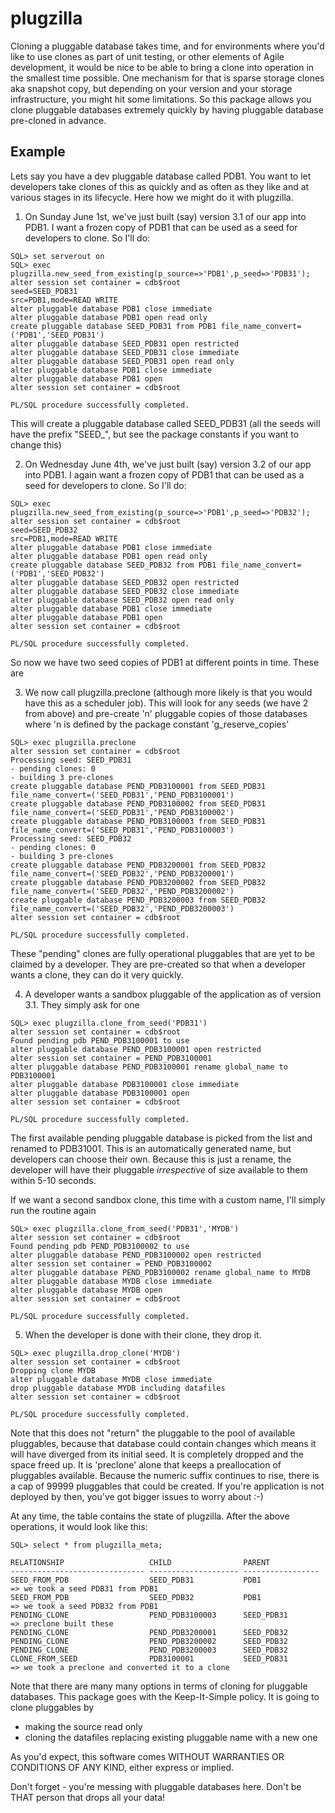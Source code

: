 # plugzilla

Cloning a pluggable database takes time, and for environments where you'd like to use clones as part of unit testing, or other elements of Agile development, it would be nice to be able to bring a clone into operation in the smallest time possible. One mechanism for that is sparse storage clones aka snapshot copy, but depending on your version and your storage infrastructure, you might hit some limitations. So this package allows you clone pluggable databases extremely quickly by having pluggable database pre-cloned in advance.

## Example

Lets say you have a dev pluggable database called PDB1.  You want to let developers take clones of this as quickly and as often as they like and at various stages in its lifecycle. Here how we might do it with plugzilla.

1) On Sunday June 1st, we've just built (say) version 3.1 of our app into PDB1. I want a frozen copy of PDB1 that can be used as a seed for developers to clone.  So I'll do:

```console
SQL> set serverout on
SQL> exec plugzilla.new_seed_from_existing(p_source=>'PDB1',p_seed=>'PDB31');
alter session set container = cdb$root
seed=SEED_PDB31
src=PDB1,mode=READ WRITE
alter pluggable database PDB1 close immediate
alter pluggable database PDB1 open read only
create pluggable database SEED_PDB31 from PDB1 file_name_convert=('PDB1','SEED_PDB31')
alter pluggable database SEED_PDB31 open restricted
alter pluggable database SEED_PDB31 close immediate
alter pluggable database SEED_PDB31 open read only
alter pluggable database PDB1 close immediate
alter pluggable database PDB1 open
alter session set container = cdb$root

PL/SQL procedure successfully completed.
```

This will create a pluggable database called SEED_PDB31 (all the seeds will have the prefix "SEED_", but see the package constants if you want to change this)

2) On Wednesday June 4th, we've just built (say) version 3.2 of our app into PDB1. I again want a frozen copy of PDB1 that can be used as a seed for developers to clone.  So I'll do:

```console
SQL> exec plugzilla.new_seed_from_existing(p_source=>'PDB1',p_seed=>'PDB32');
alter session set container = cdb$root
seed=SEED_PDB32
src=PDB1,mode=READ WRITE
alter pluggable database PDB1 close immediate
alter pluggable database PDB1 open read only
create pluggable database SEED_PDB32 from PDB1 file_name_convert=('PDB1','SEED_PDB32')
alter pluggable database SEED_PDB32 open restricted
alter pluggable database SEED_PDB32 close immediate
alter pluggable database SEED_PDB32 open read only
alter pluggable database PDB1 close immediate
alter pluggable database PDB1 open
alter session set container = cdb$root

PL/SQL procedure successfully completed.
```

So now we have two seed copies of PDB1 at different points in time. These are 

3) We now call plugzilla.preclone (although more likely is that you would have this as a scheduler job).  This will look for any seeds (we have 2 from above) and pre-create 'n' pluggable copies of those databases where 'n is defined by the package constant 'g_reserve_copies'

```console
SQL> exec plugzilla.preclone
alter session set container = cdb$root
Processing seed: SEED_PDB31
- pending clones: 0
- building 3 pre-clones
create pluggable database PEND_PDB3100001 from SEED_PDB31 file_name_convert=('SEED_PDB31','PEND_PDB3100001')
create pluggable database PEND_PDB3100002 from SEED_PDB31 file_name_convert=('SEED_PDB31','PEND_PDB3100002')
create pluggable database PEND_PDB3100003 from SEED_PDB31 file_name_convert=('SEED_PDB31','PEND_PDB3100003')
Processing seed: SEED_PDB32
- pending clones: 0
- building 3 pre-clones
create pluggable database PEND_PDB3200001 from SEED_PDB32 file_name_convert=('SEED_PDB32','PEND_PDB3200001')
create pluggable database PEND_PDB3200002 from SEED_PDB32 file_name_convert=('SEED_PDB32','PEND_PDB3200002')
create pluggable database PEND_PDB3200003 from SEED_PDB32 file_name_convert=('SEED_PDB32','PEND_PDB3200003')
alter session set container = cdb$root

PL/SQL procedure successfully completed.
```

These "pending" clones are fully operational pluggables that are yet to be claimed by a developer. They are pre-created so that when a developer wants a clone, they can do it very quickly.

4) A developer wants a sandbox pluggable of the application as of version 3.1. They simply ask for one

```console
SQL> exec plugzilla.clone_from_seed('PDB31')
alter session set container = cdb$root
Found pending pdb PEND_PDB3100001 to use
alter pluggable database PEND_PDB3100001 open restricted
alter session set container = PEND_PDB3100001
alter pluggable database PEND_PDB3100001 rename global_name to PDB3100001
alter pluggable database PDB3100001 close immediate
alter pluggable database PDB3100001 open
alter session set container = cdb$root

PL/SQL procedure successfully completed.
```

The first available pending pluggable database is picked from the list and renamed to PDB31001. This is an automatically generated name, but developers can choose their own. Because this is just a rename, the developer will have their pluggable *irrespective* of size available to them within 5-10 seconds.

If we want a second sandbox clone, this time with a custom name, I'll simply run the routine again

```console
SQL> exec plugzilla.clone_from_seed('PDB31','MYDB')
alter session set container = cdb$root
Found pending pdb PEND_PDB3100002 to use
alter pluggable database PEND_PDB3100002 open restricted
alter session set container = PEND_PDB3100002
alter pluggable database PEND_PDB3100002 rename global_name to MYDB
alter pluggable database MYDB close immediate
alter pluggable database MYDB open
alter session set container = cdb$root

PL/SQL procedure successfully completed.
```

5) When the developer is done with their clone, they drop it.


```console
SQL> exec plugzilla.drop_clone('MYDB')
alter session set container = cdb$root
Dropping clone MYDB
alter pluggable database MYDB close immediate
drop pluggable database MYDB including datafiles
alter session set container = cdb$root

PL/SQL procedure successfully completed.
```

Note that this does not "return" the pluggable to the pool of available pluggables, because that database could contain changes which means it will have diverged from its initial seed. It is completely dropped and the space freed up. It is 'preclone' alone that keeps a preallocation of pluggables available. Because the numeric suffix continues to rise, there is a cap of 99999 pluggables that could be created. If you're application is not deployed by then, you've got bigger issues to worry about :-)

At any time, the table contains the state of plugzilla. After the above operations, it would look like this:

```console
SQL> select * from plugzilla_meta;

RELATIONSHIP                   CHILD                PARENT
------------------------------ -------------------- -----------------
SEED_FROM_PDB                  SEED_PDB31           PDB1                 => we took a seed PDB31 from PDB1
SEED_FROM_PDB                  SEED_PDB32           PDB1                 => we took a seed PDB32 from PDB1
PENDING_CLONE                  PEND_PDB3100003      SEED_PDB31           => preclone built these
PENDING_CLONE                  PEND_PDB3200001      SEED_PDB32
PENDING_CLONE                  PEND_PDB3200002      SEED_PDB32
PENDING_CLONE                  PEND_PDB3200003      SEED_PDB32
CLONE_FROM_SEED                PDB3100001           SEED_PDB31           => we took a preclone and converted it to a clone
```

Note that there are many many options in terms of cloning for pluggable databases. This package goes with the Keep-It-Simple policy. It is going to clone pluggables by

- making the source read only
- cloning the datafiles replacing existing pluggable name with a new one

As you'd expect, this software comes WITHOUT WARRANTIES OR CONDITIONS OF ANY KIND, either express or implied.

Don't forget - you're messing with pluggable databases here. Don't be THAT person that drops all your data!


